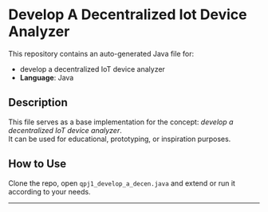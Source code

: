 # Develop A Decentralized Iot Device Analyzer

This repository contains an auto-generated Java file for:

- develop a decentralized IoT device analyzer
- **Language**: Java

## Description

This file serves as a base implementation for the concept: *develop a decentralized IoT device analyzer*.  
It can be used for educational, prototyping, or inspiration purposes.

## How to Use

Clone the repo, open `qpj1_develop_a_decen.java` and extend or run it according to your needs.

---


